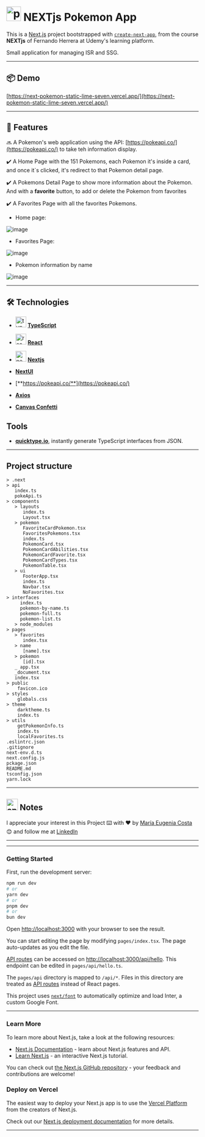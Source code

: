 # <img width="38" height="38" src="https://img.icons8.com/color/38/pokemon.png" alt="pokemon"/> NEXTjs Pokemon App

This is a [Next.js](https://nextjs.org/) project bootstrapped with [`create-next-app`](https://github.com/vercel/next.js/tree/canary/packages/create-next-app), from the course **NEXTjs** of Fernando Herrera at Udemy's learning platform.

Small application for managing ISR and SSG.

---

## 📦 Demo 

[https://next-pokemon-static-lime-seven.vercel.app/](https://next-pokemon-static-lime-seven.vercel.app/)

---

## 📢 Features


🔜 A Pokemon's web application using the API: [https://pokeapi.co/](https://pokeapi.co/) to take teh information display.

✔️ A Home Page with the 151 Pokemons, each Pokemon it's inside a card, and once it`s clicked, it's redirect to that Pokemon detail page.  

✔️ A Pokemons Detail Page to show more information about the Pokemon. And with a **favorite** button, to add or delete the Pokemon from favorites

✔️ A Favorites Page with all the favorites Pokemons.

- Home page:

![image](https://github.com/eugenia1984/next-pokemon/assets/72580574/c9d25353-ddff-4b84-8c63-0306a6e4c1b9)

- Favorites Page:

![image](https://github.com/eugenia1984/next-pokemon/assets/72580574/e75b58eb-2d47-43ed-a2e9-2d0230dea4f4)

- Pokemon information by name

![image](https://github.com/eugenia1984/next-pokemon/assets/72580574/f264f7b7-f626-4f91-b871-f73153eba0a7)


---

## 🛠️ Technologies 

- <img width="28" height="28" src="https://img.icons8.com/external-tal-revivo-color-tal-revivo/28/external-typescript-an-open-source-programming-language-developed-and-maintained-by-microsoft-logo-color-tal-revivo.png" alt="typescript icon"/> [**TypeScript**](https://www.typescriptlang.org/)

- <img width="28" height="28" src="https://img.icons8.com/office/28/react.png" alt="react icon"/> [**React**](https://react.dev/)

- <img width="28" height="28" src="https://img.icons8.com/color/28/nextjs.png" alt="nextjs icon"/> [**Nextjs**](https://nextjs.org/)

- [**NextUI**](https://nextui.org/)

- [**https://pokeapi.co/**](https://pokeapi.co/)

- [**Axios**](https://axios-http.com/)

- [**Canvas Confetti**](https://www.npmjs.com/package/canvas-confetti)

## Tools

- [**quicktype.io**](https://quicktype.io/typescript), instantly generate TypeScript interfaces from JSON.

---

## Project structure

```
> .next
> api
   index.ts
   pokeApi.ts
> components
   > layouts
      index.ts
      Layout.tsx
   > pokemon
      FavoriteCardPokemon.tsx
      FavoritesPokemons.tsx
      index.ts
      PokemonCard.tsx
      PokemonCardAbilities.tsx
      PokemonCardFavorite.tsx
      PokemonCardTypes.tsx
      PokemonTable.tsx
   > ui
      FooterApp.tsx
      index.ts
      Navbar.tsx
      NoFavorites.tsx
> interfaces
     index.ts
     pokemon-by-name.ts
     pokemon-full.ts
     pokemon-list.ts
   > node_modules
> pages
   > favorites
      index.tsx
   > name
      [name].tsx   
   > pokemon
      [id].tsx
   _ app.tsx
   _document.tsx
   index.tsx
> public
    favicon.ico
> styles
    globals.css
> theme
    darktheme.ts
    index.ts
> utils
    getPokemonInfo.ts
    index.ts
    localFavorites.ts
.eslintrc.json
.gitignore
next-env.d.ts
next.config.js
pckage.json
README.md
tsconfig.json
yarn.lock
```

---

##  <img width="30" height="30" src="https://img.icons8.com/plasticine/30/apple-notes--v1.png" alt="apple notes"/> Notes

I appreciate your interest in this Project ⌨️ with ❤️ by [María Eugenia Costa](https://github.com/eugenia1984) 😊 and follow me at [LinkedIn](http://www.linkedin.com/in/maríaeugeniacosta)

---
---

### Getting Started

First, run the development server:

```bash
npm run dev
# or
yarn dev
# or
pnpm dev
# or
bun dev
```

Open [http://localhost:3000](http://localhost:3000) with your browser to see the result.

You can start editing the page by modifying `pages/index.tsx`. The page auto-updates as you edit the file.

[API routes](https://nextjs.org/docs/api-routes/introduction) can be accessed on [http://localhost:3000/api/hello](http://localhost:3000/api/hello). This endpoint can be edited in `pages/api/hello.ts`.

The `pages/api` directory is mapped to `/api/*`. Files in this directory are treated as [API routes](https://nextjs.org/docs/api-routes/introduction) instead of React pages.

This project uses [`next/font`](https://nextjs.org/docs/basic-features/font-optimization) to automatically optimize and load Inter, a custom Google Font.

---

### Learn More

To learn more about Next.js, take a look at the following resources:

- [Next.js Documentation](https://nextjs.org/docs) - learn about Next.js features and API.
- [Learn Next.js](https://nextjs.org/learn) - an interactive Next.js tutorial.

You can check out [the Next.js GitHub repository](https://github.com/vercel/next.js/) - your feedback and contributions are welcome!

### Deploy on Vercel

The easiest way to deploy your Next.js app is to use the [Vercel Platform](https://vercel.com/new?utm_medium=default-template&filter=next.js&utm_source=create-next-app&utm_campaign=create-next-app-readme) from the creators of Next.js.

Check out our [Next.js deployment documentation](https://nextjs.org/docs/deployment) for more details.

---
